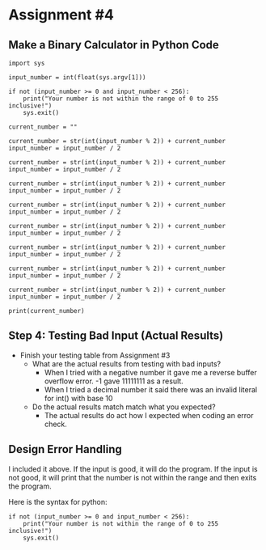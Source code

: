 # Assignment #4
## Make a Binary Calculator in Python Code

```
import sys

input_number = int(float(sys.argv[1]))

if not (input_number >= 0 and input_number < 256):
	print("Your number is not within the range of 0 to 255 inclusive!")
	sys.exit()

current_number = ""

current_number = str(int(input_number % 2)) + current_number
input_number = input_number / 2

current_number = str(int(input_number % 2)) + current_number
input_number = input_number / 2

current_number = str(int(input_number % 2)) + current_number
input_number = input_number / 2

current_number = str(int(input_number % 2)) + current_number
input_number = input_number / 2

current_number = str(int(input_number % 2)) + current_number
input_number = input_number / 2

current_number = str(int(input_number % 2)) + current_number
input_number = input_number / 2

current_number = str(int(input_number % 2)) + current_number
input_number = input_number / 2

current_number = str(int(input_number % 2)) + current_number
input_number = input_number / 2

print(current_number)
```

## Step 4: Testing Bad Input (Actual Results)

* Finish your testing table from Assignment #3
    * What are the actual results from testing with bad inputs?
        * When I tried with a negative number it gave me a reverse buffer overflow error. -1 gave 11111111 as a result. 
        * When I tried a decimal number it said there was an invalid literal for int() with base 10
    * Do the actual results match match what you expected?
        * The actual results do act how I expected when coding an error check. 

## Design Error Handling

I included it above. If the input is good, it will do the program. If the input is not good, it will print that the number is not within the range and then exits the program.

Here is the syntax for python:

```
if not (input_number >= 0 and input_number < 256):
    print("Your number is not within the range of 0 to 255 inclusive!")
    sys.exit()
```
